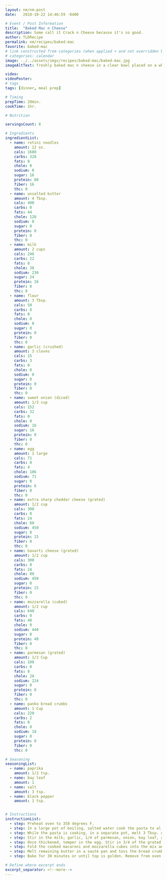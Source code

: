 ```yaml
---
layout: nm/nm-post
date:   2018-10-22 14:46:59 -0400

# Event / Post Information
title:  "Baked Mac n Cheese"
description: Some call it Crack n Cheese because it's so good.
author: TLDRecipe
permalink: nm/recipes/baked-mac
favorite: baked-mac
# link constructed from categories (when applied + and not overridden by permalink)
# categories: calendar
image: ../../assets/imgs/recipes/baked-mac/baked-mac.jpg
imageAltText: freshly baked mac n cheese in a clear bowl placed on a white square plate

video:
videoPoster:
# tags
tags: [dinner, meal prep]

# Timing
prepTime: 20min.
cookTime: 1hr.

# Nutrition

servingsCount: 8

# Ingredients
ingredientList:
  - name: rotini noodles
    amount: 12 oz.
    cals: 1680
    carbs: 328
    fats: 8
    chole: 0
    sodium: 0
    sugar: 16
    protein: 80
    fiber: 16
    thc: 0
  - name: unsalted butter
    amount: 4 Tbsp.
    cals: 400
    carbs: 0
    fats: 44
    chole: 120
    sodium: 0
    sugar: 0
    protein: 0
    fiber: 0
    thc: 0
  - name: milk
    amount: 2 cups  
    cals: 246
    carbs: 22
    fats: 8
    chole: 38
    sodium: 230
    sugar: 24
    protein: 16
    fiber: 0
    thc: 0
  - name: flour
    amount: 3 Tbsp.
    cals: 50
    carbs: 8
    fats: 0
    chole: 0
    sodium: 0
    sugar: 0
    protein: 0
    fiber: 0
    thc: 0
  - name: garlic (crushed)
    amount: 3 cloves
    cals: 15
    carbs: 3
    fats: 0
    chole: 0
    sodium: 0
    sugar: 0
    protein: 0
    fiber: 0
    thc: 0
  - name: sweet onion (diced)  
    amount: 1/3 cup
    cals: 152
    carbs: 32
    fats: 0
    chole: 0
    sodium: 16
    sugar: 16
    protein: 0
    fiber: 0
    thc: 0
  - name: egg
    amount: 1 large
    cals: 71
    carbs: 0
    fats: 4
    chole: 186
    sodium: 71
    sugar: 0
    protein: 6
    fiber: 0
    thc: 0
  - name: extra sharp cheddar cheese (grated)
    amount: 1/2 cup
    cals: 300
    carbs: 0
    fats: 24
    chole: 80
    sodium: 450
    sugar: 0
    protein: 15
    fiber: 0
    thc: 0
  - name: havarti cheese (grated)
    amount: 1/2 cup
    cals: 300
    carbs: 0
    fats: 24
    chole: 80
    sodium: 450
    sugar: 0
    protein: 15
    fiber: 0
    thc: 0
  - name: mozzarella (cubed)
    amount: 1/2 cup
    cals: 640
    carbs: 0
    fats: 48
    chole: 0
    sodium: 440
    sugar: 0
    protein: 40
    fiber: 0
    thc: 0
  - name: parmesan (grated)
    amount: 1/2 Cup
    cals: 100
    carbs: 0
    fats: 8
    chole: 20
    sodium: 224
    sugar: 0
    protein: 8
    fiber: 0
    thc: 0
  - name: panko bread crumbs
    amount: 1 Cup
    cals: 220
    carbs: 2
    fats: 0
    chole: 0
    sodium: 18
    sugar: 0
    protein: 0
    fiber: 0
    thc: 0

# Seasoning
seasoningList:
  - name: paprika
    amount: 1/2 tsp.
  - name: bay leaf
    amount: 1
  - name: salt
    amount: 3 tsp.
  - name: black pepper
    amount: 1 tsp.


# Instructions
instructionList:
  - step: Preheat oven to 350 degrees F.
  - step: In a large pot of boiling, salted water cook the pasta to al dente.
  - step: While the pasta is cooking, in a separate pot, melt 3 Tbsp. of butter until most bubbles dissolve. On Medium heat, whisk in the flour while keep it moving for 2-3 minutes or until a smooth paste-like liquid forms.
  - step: Stir in the milk, garlic, 1/4 of parmesan, onion, bay leaf, and paprika. Simmer for about ten minutes or until thickened, stirring occasionally, then remove the bay leaf.
  - step: Once thickened, temper in the egg. Stir in 3/4 of the grated cheese (save the mozzarella for the next step) and add the salt and pepper. Mix until smooth.
  - step: Fold the cooked macaroni and mozzarella cubes into the mix and pour into a 2-quart casserole dish. Top with remaining cheese.
  - step: Melt remaining butter in a sauté pan and toss the bread crumbs to coat. Top the macaroni with the bread crumbs.
  - step: Bake for 30 minutes or until top is golden. Remove from oven and rest for 5-10 minutes before serving.

# Define where excerpt ends
excerpt_separator: <!--more-->
---
```

